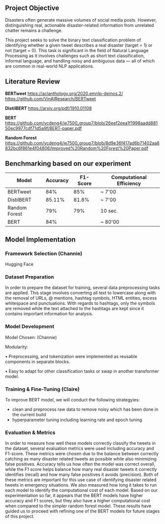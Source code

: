 ## Project Objective
Disasters often generate massive volumes of social media posts. However, distinguishing real, actionable disaster-related information from unrelated chatter remains a challenge.

This project seeks to solve the binary text classification problem of identifying whether a given tweet describes a real disaster (target = 1) or not (target = 0). This task is significant in the field of Natural Language Processing as it involves challenges such as short text classification, informal language, and handling noisy and ambiguous data — all of which are common in real-world NLP applications.


## Literature Review
**BERTweet** 
https://aclanthology.org/2020.emnlp-demos.2/
https://github.com/VinAIResearch/BERTweet

**DistilBERT**
https://arxiv.org/pdf/1910.01108

**BERT**
https://github.com/ycdeng4/ie7500_group7/blob/26eef2eea1f1998aadd88150ec9977cdf71d5a9f/BERT-paper.pdf

**Random Forest**
https://github.com/ycdeng4/ie7500_group7/blob/8d9e36f417ad6b71402aa8832bc6f861e4f04806/Improved%20Random%20Forest%20Paper.pdf

## Benchmarking based on our experiment

| Model | Accuracy | F1-Score | Computational Efficiency |
|---|---|---|---|
| BERTweet | 84% | 85% | ~ 7'00 |
| DistilBERT | 85.11% | 81.8% | ~ 7'00 |
| Random Forest | 79% | 79% | 10 sec. |
|BERT|84%||~ 80'00|
## Model Implementation

### Framework Selection (Channie)
Hugging Face 

### Dataset Preparation
In order to prepare the dataset for training, several data preprocessing tasks are applied. This stage involves converting all text to lowercase along with the removal of URLs, @ mentions, hashtag symbols, HTML entities, excess whitespace and punctuations. With regards to hashtags, only the symbols are removed while the text attached to the hashtags are kept since it contains important information for analysis.

### Model Development

Model Chosen: (Channie)

Modularity:

• Preprocessing, and tokenization were implemented as reusable components in separate blocks.
 
• Easy to adapt for other classification tasks or swap in another transformer model.

### Training & Fine-Tuning (Claire)

To improve BERT model, we will conduct the following strategyies: 
- clean and preprocess raw data to remove noisy which has been done in the current build
- hyperparameter tuning including learning rate and epoch tuning


### Evaluation & Metrics
In order to measure how well these models correctly classify the tweets in the dataset, several evaluation metrics were used including accuracy and F1-score. These metrics were chosen due to the balance between correctly catching as many disaster related tweets as possible while also minimizing false positives. Accuracy tells us how often the model was correct overall, while the F1 score helps balance how many real disaster tweets it correctly identifies (recall) and how many false positives it avoids (precision). Both of these metrics are important for this use case of identifying disaster related tweets in emergency situations. We also measured how long it takes to run each model to identify the computational cost of each model. Based on our experimentation so far, it appears that the BERT models have higher accuracy and F1 scores, but they also have a higher computational cost when compared to the simpler random forest model. These results have guided us to proceed with refining one of the BERT models for future stages of this project.

